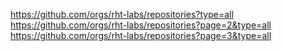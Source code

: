 https://github.com/orgs/rht-labs/repositories?type=all https://github.com/orgs/rht-labs/repositories?page=2&type=all https://github.com/orgs/rht-labs/repositories?page=3&type=all
